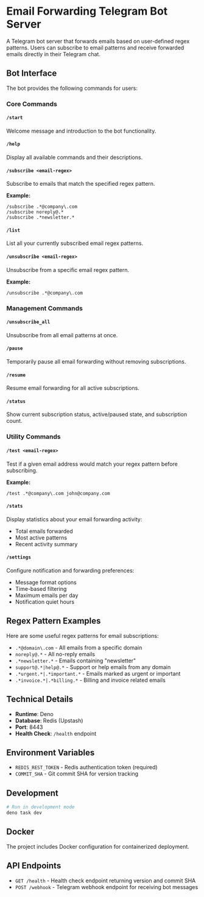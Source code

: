 # Email Forwarding Telegram Bot Server

A Telegram bot server that forwards emails based on user-defined regex patterns. Users can subscribe to email patterns and receive forwarded emails directly in their Telegram chat.

## Bot Interface

The bot provides the following commands for users:

### Core Commands

#### `/start`
Welcome message and introduction to the bot functionality.

#### `/help`
Display all available commands and their descriptions.

#### `/subscribe <email-regex>`
Subscribe to emails that match the specified regex pattern.

**Example:**
```
/subscribe .*@company\.com
/subscribe noreply@.*
/subscribe .*newsletter.*
```

#### `/list`
List all your currently subscribed email regex patterns.

#### `/unsubscribe <email-regex>`
Unsubscribe from a specific email regex pattern.

**Example:**
```
/unsubscribe .*@company\.com
```

### Management Commands

#### `/unsubscribe_all`
Unsubscribe from all email patterns at once.

#### `/pause`
Temporarily pause all email forwarding without removing subscriptions.

#### `/resume`
Resume email forwarding for all active subscriptions.

#### `/status`
Show current subscription status, active/paused state, and subscription count.

### Utility Commands

#### `/test <email-regex>`
Test if a given email address would match your regex pattern before subscribing.

**Example:**
```
/test .*@company\.com john@company.com
```

#### `/stats`
Display statistics about your email forwarding activity:
- Total emails forwarded
- Most active patterns
- Recent activity summary

#### `/settings`
Configure notification and forwarding preferences:
- Message format options
- Time-based filtering
- Maximum emails per day
- Notification quiet hours

## Regex Pattern Examples

Here are some useful regex patterns for email subscriptions:

- `.*@domain\.com` - All emails from a specific domain
- `noreply@.*` - All no-reply emails
- `.*newsletter.*` - Emails containing "newsletter"
- `support@.*|help@.*` - Support or help emails from any domain
- `.*urgent.*|.*important.*` - Emails marked as urgent or important
- `.*invoice.*|.*billing.*` - Billing and invoice related emails

## Technical Details

- **Runtime**: Deno
- **Database**: Redis (Upstash)
- **Port**: 8443
- **Health Check**: `/health` endpoint

## Environment Variables

- `REDIS_REST_TOKEN` - Redis authentication token (required)
- `COMMIT_SHA` - Git commit SHA for version tracking

## Development

```bash
# Run in development mode
deno task dev
```

## Docker

The project includes Docker configuration for containerized deployment.

## API Endpoints

- `GET /health` - Health check endpoint returning version and commit SHA
- `POST /webhook` - Telegram webhook endpoint for receiving bot messages